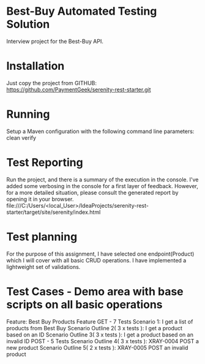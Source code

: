 # Best-Buy Automated Testing Solution
Interview project for the Best-Buy API.
# Installation
Just copy the project from GITHUB: https://github.com/PaymentGeek/serenity-rest-starter.git
# Running
Setup a Maven configuration with the following command line parameters: clean verify
# Test Reporting
Run the project, and there is a summary of the execution in the console. I've added some verbosing in the console
for a first layer of feedback. However, for a more detailed situation, please consult the generated report by opening it
in your browser.
file:///C:/Users/<local_User>/IdeaProjects/serenity-rest-starter/target/site/serenity/index.html
# Test planning
For the purpose of this assignment, I have selected one endpoint(Product) which I will cover with all basic CRUD operations.
I have implemented a lightweight set of validations.
# Test Cases - Demo area with base scripts on all basic operations
Feature: Best Buy Products Feature
GET - 7 Tests
Scenario 1: I get a list of products from Best Buy
Scenario Outline 2( 3 x tests ): I get a product based on an ID
Scenario Outline 3( 3 x tests ): I get a product based on an invalid ID
POST - 5 Tests
Scenario Outline 4( 3 x tests ): XRAY-0004 POST a new product
Scenario Outline 5( 2 x tests ): XRAY-0005 POST an invalid product
